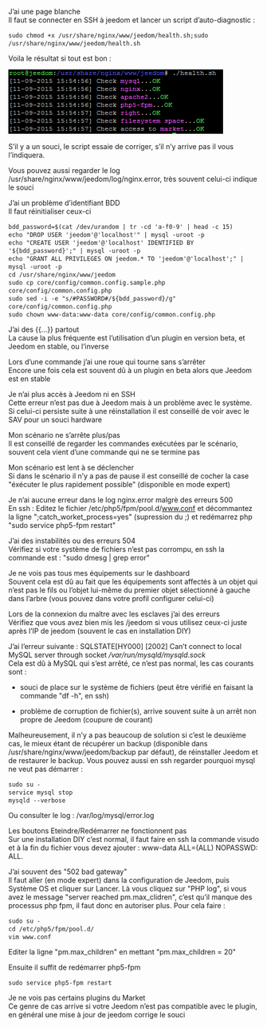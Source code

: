 J’ai une page blanche  
Il faut se connecter en SSH à jeedom et lancer un script d’auto-diagnostic :

<!-- -->

    sudo chmod +x /usr/share/nginx/www/jeedom/health.sh;sudo /usr/share/nginx/www/jeedom/health.sh

Voila le résultat si tout est bon :

![](../images/depannage.png)

S’il y a un souci, le script essaie de corriger, s’il n’y arrive pas il vous l’indiquera.

Vous pouvez aussi regarder le log /usr/share/nginx/www/jeedom/log/nginx.error, très souvent celui-ci indique le souci

J’ai un problème d’identifiant BDD  
Il faut réinitialiser ceux-ci

<!-- -->

    bdd_password=$(cat /dev/urandom | tr -cd 'a-f0-9' | head -c 15)
    echo "DROP USER 'jeedom'@'localhost'" | mysql -uroot -p
    echo "CREATE USER 'jeedom'@'localhost' IDENTIFIED BY '${bdd_password}';" | mysql -uroot -p
    echo "GRANT ALL PRIVILEGES ON jeedom.* TO 'jeedom'@'localhost';" | mysql -uroot -p
    cd /usr/share/nginx/www/jeedom
    sudo cp core/config/common.config.sample.php core/config/common.config.php
    sudo sed -i -e "s/#PASSWORD#/${bdd_password}/g" core/config/common.config.php
    sudo chown www-data:www-data core/config/common.config.php

J’ai des {{…}} partout  
La cause la plus fréquente est l’utilisation d’un plugin en version beta, et Jeedom en stable, ou l’inverse

Lors d’une commande j’ai une roue qui tourne sans s’arrêter  
Encore une fois cela est souvent dû à un plugin en beta alors que Jeedom est en stable

Je n’ai plus accès à Jeedom ni en SSH  
Cette erreur n’est pas due à Jeedom mais à un problème avec le système. Si celui-ci persiste suite à une réinstallation il est conseillé de voir avec le SAV pour un souci hardware

Mon scénario ne s’arrête plus/pas  
Il est conseillé de regarder les commandes exécutées par le scénario, souvent cela vient d’une commande qui ne se termine pas

Mon scénario est lent à se déclencher  
Si dans le scénario il n’y a pas de pause il est conseillé de cocher la case "éxécuter le plus rapidement possible" (disponible en mode expert)

Je n’ai aucune erreur dans le log nginx.error malgrè des erreurs 500  
En ssh : Editez le fichier /etc/php5/fpm/pool.d/www.conf et décommantez la ligne ";catch\_worket\_process=yes" (supression du ;) et redémarrez php "sudo service php5-fpm restart"

J’ai des instabilités ou des erreurs 504  
Vérifiez si votre système de fichiers n’est pas corrompu, en ssh la commande est : "sudo dmesg | grep error"

Je ne vois pas tous mes équipements sur le dashboard  
Souvent cela est dû au fait que les équipements sont affectés à un objet qui n’est pas le fils ou l’objet lui-même du premier objet sélectionné à gauche dans l’arbre (vous pouvez dans votre profil configurer celui-ci)

Lors de la connexion du maître avec les esclaves j’ai des erreurs  
Vérifiez que vous avez bien mis les /jeedom si vous utilisez ceux-ci juste après l’IP de jeedom (souvent le cas en installation DIY)

J’ai l’erreur suivante : SQLSTATE[HY000] [2002] Can’t connect to local MySQL server through socket */var/run/mysqld/mysqld.sock*  
Cela est dû à MySQL qui s’est arrêté, ce n’est pas normal, les cas courants sont :

-   souci de place sur le système de fichiers (peut être vérifié en faisant la commande "df -h", en ssh)

-   problème de corruption de fichier(s), arrive souvent suite à un arrêt non propre de Jeedom (coupure de courant)

Malheureusement, il n’y a pas beaucoup de solution si c’est le deuxième cas, le mieux étant de récupérer un backup (disponible dans /usr/share/nginx/www/jeedom/backup par défaut), de réinstaller Jeedom et de restaurer le backup. Vous pouvez aussi en ssh regarder pourquoi mysql ne veut pas démarrer :

    sudo su -
    service mysql stop
    mysqld --verbose

Ou consulter le log : /var/log/mysql/error.log

Les boutons Eteindre/Redémarrer ne fonctionnent pas  
Sur une installation DIY c’est normal, il faut faire en ssh la commande visudo et à la fin du fichier vous devez ajouter : www-data ALL=(ALL) NOPASSWD: ALL.

J’ai souvent des "502 bad gateway"  
Il faut aller (en mode expert) dans la configuration de Jeedom, puis Système OS et cliquer sur Lancer. Là vous cliquez sur "PHP log", si vous avez le message "server reached pm.max\_clidren", c’est qu’il manque des processus php fpm, il faut donc en autoriser plus. Pour cela faire :

<!-- -->

    sudo su -
    cd /etc/php5/fpm/pool.d/
    vim www.conf

Editer la ligne "pm.max\_children" en mettant "pm.max\_children = 20"

Ensuite il suffit de redémarrer php5-fpm

    sudo service php5-fpm restart

Je ne vois pas certains plugins du Market  
Ce genre de cas arrive si votre Jeedom n’est pas compatible avec le plugin, en général une mise à jour de jeedom corrige le souci


